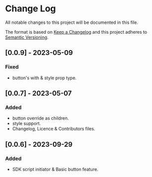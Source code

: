 
# Change Log
All notable changes to this project will be documented in this file.

The format is based on [Keep a Changelog](http://keepachangelog.com/)
and this project adheres to [Semantic Versioning](http://semver.org/).

## [0.0.9] - 2023-05-09

### Fixed
- button's with & style prop type.

## [0.0.7] - 2023-05-07

### Added
- button override as children.
- style support.
- Changelog, Licence & Contributors files.

## [0.0.6] - 2023-09-29

### Added
- SDK script initiator & Basic button feature.
